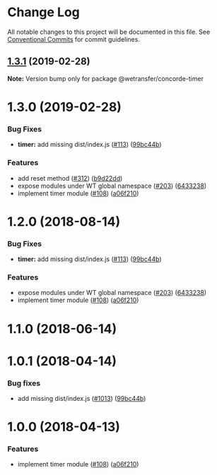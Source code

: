 # Change Log

All notable changes to this project will be documented in this file.
See [Conventional Commits](https://conventionalcommits.org) for commit guidelines.

## [1.3.1](https://github.com/WeTransfer/concorde.js/compare/@wetransfer/concorde-timer@1.3.0...@wetransfer/concorde-timer@1.3.1) (2019-02-28)

**Note:** Version bump only for package @wetransfer/concorde-timer





# 1.3.0 (2019-02-28)


### Bug Fixes

* **timer:** add missing dist/index.js ([#113](https://github.com/WeTransfer/concorde.js/issues/113)) ([99bc44b](https://github.com/WeTransfer/concorde.js/commit/99bc44b))


### Features

* add reset method ([#312](https://github.com/WeTransfer/concorde.js/issues/312)) ([b9d22dd](https://github.com/WeTransfer/concorde.js/commit/b9d22dd))
* expose modules under WT global namespace ([#203](https://github.com/WeTransfer/concorde.js/issues/203)) ([6433238](https://github.com/WeTransfer/concorde.js/commit/6433238))
* implement timer module ([#108](https://github.com/WeTransfer/concorde.js/issues/108)) ([a06f210](https://github.com/WeTransfer/concorde.js/commit/a06f210))





<a name="1.2.0"></a>
# 1.2.0 (2018-08-14)


### Bug Fixes

* **timer:** add missing dist/index.js ([#113](https://github.com/WeTransfer/concorde.js/issues/113)) ([99bc44b](https://github.com/WeTransfer/concorde.js/commit/99bc44b))


### Features

* expose modules under WT global namespace ([#203](https://github.com/WeTransfer/concorde.js/issues/203)) ([6433238](https://github.com/WeTransfer/concorde.js/commit/6433238))
* implement timer module ([#108](https://github.com/WeTransfer/concorde.js/issues/108)) ([a06f210](https://github.com/WeTransfer/concorde.js/commit/a06f210))




<a name="1.1.0"></a>
# 1.1.0 (2018-06-14)

<a name="1.0.1"></a>
# 1.0.1 (2018-04-14)

### Bug fixes

* add missing dist/index.js ([#1013](https://github.com/WeTransfer/concorde.js/pull/113)) ([99bc44b](https://github.com/WeTransfer/concorde.js/commit/99bc44b))

<a name="1.0.0"></a>
# 1.0.0 (2018-04-13)

### Features

* implement timer module ([#108](https://github.com/WeTransfer/concorde.js/pull/108)) ([a06f210](https://github.com/WeTransfer/concorde.js/commit/a06f210))
